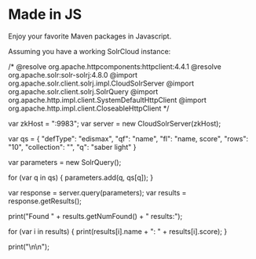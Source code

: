 Made in JS
===

Enjoy your favorite Maven packages in Javascript.

Assuming you have a working SolrCloud instance:

/*
@resolve org.apache.httpcomponents:httpclient:4.4.1
@resolve org.apache.solr:solr-solrj:4.8.0 
@import org.apache.solr.client.solrj.impl.CloudSolrServer
@import org.apache.solr.client.solrj.SolrQuery
@import org.apache.http.impl.client.SystemDefaultHttpClient
@import org.apache.http.impl.client.CloseableHttpClient
*/

var zkHost = "<your-zookeeper>:9983";
var server = new CloudSolrServer(zkHost);

var qs = {
    "defType": "edismax",
    "qf": "name",
    "fl": "name, score",
    "rows": "10",
    "collection": "<your-collection>",
    "q": "saber light"
}

var parameters = new SolrQuery();

for (var q in qs) {
    parameters.add(q, qs[q]);
}

var response = server.query(parameters);
var results = response.getResults();

print("Found " + results.getNumFound() + " results:");

for (var i in results) {
    print(results[i].name + ": " + results[i].score);
}

print("\n\n");


